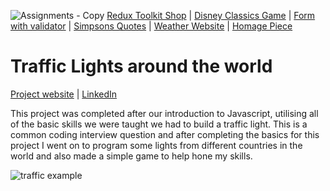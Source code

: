 ![Assignments - Copy](https://github.com/Sacha1995/traffic-light/assets/169173663/a8c9d4f4-23a7-494d-be72-065fd8675040)
[Redux Toolkit Shop]( https://github.com/Sacha1995/redux-toolbox-shop) | [Disney Classics Game]( https://github.com/Sacha1995/disney) | [Form with validator](https://github.com/Sacha1995/form-validator) | [Simpsons Quotes]( https://github.com/Sacha1995/simpsons) | [Weather Website]( https://github.com/Sacha1995/Weather-Website) | [Homage Piece]( https://github.com/Sacha1995/thirdspacelearning)

# Traffic Lights around the world
[Project website]( https://trafficlightandgame.netlify.app/) | [LinkedIn](https://www.linkedin.com/in/sachauijlen/)

This project was completed after our introduction to Javascript, utilising all of the basic skills we were taught we had to build a traffic light. This is a common coding interview question and after completing the basics for this project I went on to program some lights from different countries in the world and also made a simple game to help hone my skills.

![traffic example](https://github.com/Sacha1995/traffic-light/assets/169173663/67cc8041-292e-46bc-9019-b8525b2d08f9)
